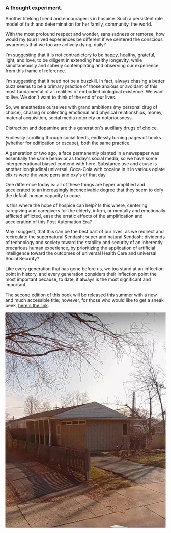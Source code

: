 ### A thought experiment.

Another lifelong friend and encourager is in hospice. Such a persistent role model of faith and determination for her family, community, the world.

With the most profound respect and wonder, sans sadness or remorse, how would my (our) lived experiences be different if we centered the conscious awareness that we too are actively dying, daily?

I'm suggesting that it is not contradictory to be happy, healthy, grateful, light, and love; to be diligent in extending healthy longevity, while simultaneously and soberly contemplating and observing our experience from this frame of reference.

I'm suggesting that it need not be a buzzkill. In fact, always chasing a better buzz seems to be a primary practice of those anxious or avoidant of this most fundamental of all realities of embodied biological existence. We want to live. We don't want to think of the end of our lives. 

So, we anesthetize ourselves with grand ambitions (my personal drug of choice), chasing or collecting emotional and physical relationships, money, material acquisition, social media notoriety or notoriousness. 

Distraction and dopamine are this generation's auxiliary drugs of choice.

Endlessly scrolling through social feeds, endlessly turning pages of books (whether for edification or escape), both the same practice.

A generation or two ago, a face permanently planted in a newspaper was essentially the same behavior as today's social media, so we have some intergenerational biased contend with here. Substance use and abuse is another longitudinal universal. Coca-Cola with cocaine in it in various opiate elixirs were the vape pens and oxy's of that day.

One difference today is: all of these things are hyper amplified and accelerated to an increasingly inconceivable degree that they seem to defy the default human capacity to cope.

Is this where the hope of hospice can help? Is this where, centering caregiving and caregivers for the elderly, infirm, or mentally and emotionally afflicted afflicted, ease the erratic effects of the  amplification and acceleration of this Post Automation Era?

May I suggest, that this can be the best part of our lives, as we redirect and recirculate the supernatural &endash; super and natural &endash;  dividends of technology and society toward the stability and security of an inherently precarious human experience, by prioritizing the application of artificial intelligence toward the outcomes of universal Health Care and universal Social Security?

Like every generation that has gone before us, we too stand at an inflection point in history, and every generation considers their inflection point the most important because, to date, it always is the most significant and important.

The second edition of this book will be released this summer with a new and much accessible title; however, for those who would like to get a sneak peek, [here's the link](https://amzn.to/2URmAjL).

![Image](../assets/images/897cf59f9767d70e8f0f0d7554d34d62.jpg)

